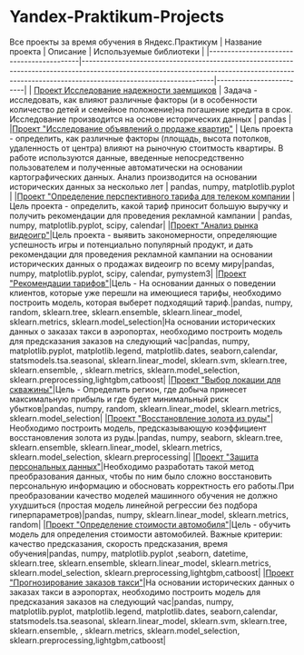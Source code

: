 # Yandex-Praktikum-Projects
Все проекты за время обучения в Яндекс.Практикум
| Название проекта                         | Описание                                                                                                                                                                                       | Используемые библиотеки |
|------------------------------------------|------------------------------------------------------------------------------------------------------------------------------------------------------------------------------------------------|-------------------------|
| [Проект Исследование надежности заемщиков](https://github.com/kristina-molchanova90/Yandex-Praktikum-Projects/tree/main/01_reliability_research) | Задача - исследовать, как влияют различные факторы (и в особенности количество детей и семейное положение)на погашение кредита в срок. Исследование производится на основе исторических данных | pandas                  |
|[Проект "Исследование объявлений о продаже квартир"](https://github.com/kristina-molchanova90/Yandex-Praktikum-Projects/tree/main/02_ads_apartment_sales) | Цель проекта - определить, как различные факторы (площадь, высота потолков, удаленность от центра) влияют на рыночную стоитмость квартиры. В работе используются данные, введенные непосредственно пользователем и полученные автоматически на основании картографических данных. Анализ производится на основании исторических данных за несколько лет | pandas, numpy, matplotlib.pyplot |
|[Проект "Определение перспективного тарифа для телеком компании](https://github.com/kristina-molchanova90/Yandex-Praktikum-Projects/tree/main/03_promising_tariff_telecom_company) | Цель проекта - определить, какой тариф приносит большую выручку и получить рекомендации для проведения рекламной кампании | pandas, numpy, matplotlib.pyplot, scipy, calendar|
|[Проект "Анализ рынка видеоигр"](https://github.com/kristina-molchanova90/Yandex-Praktikum-Projects/tree/main/04_video_games_research)|Цель проекта - выявить закономерности, определяющие успешность игры и потенциально популярный продукт, и дать рекомендации для проведения рекламной кампании на основании исторических данных о продажах видеоигр по всему миру|pandas, numpy, matplotlib.pyplot, scipy, calendar, pymystem3|
|[Проект "Рекомендации тарифов"](https://github.com/kristina-molchanova90/Yandex-Praktikum-Projects/tree/main/05_tariff_recommendations)|Цель - На основании данных о поведении клиентов, которые уже перешли на имеющиеся тарифы, необходимо построить модель, которая выберет подходящий тариф.|pandas, numpy, random, sklearn.tree, sklearn.ensemble, sklearn.linear_model, sklearn.metrics, sklearn.model_selection|На основании исторических данных о заказах такси в аэропортах, необходимо построить модель для предсказания заказов на следующий час|pandas, numpy, matplotlib.pyplot, matplotlib.legend, matplotlib.dates, seaborn,calendar, statsmodels.tsa.seasonal, sklearn.linear_model, sklearn.svm, sklearn.tree, sklearn.ensemble, , sklearn.metrics, sklearn.model_selection, sklearn.preprocessing,lightgbm,catboost|
|[Проект "Выбор локации для скважины"](https://github.com/kristina-molchanova90/Yandex-Praktikum-Projects/tree/main/07_location_well_choice)|Цель - Определить регион, где добыча принесет максимальную прибыль и где будет минимальный риск убытков|pandas, numpy, random, sklearn.linear_model, sklearn.metrics, sklearn.model_selection|
|[Проект "Восстановление золота из руды"](https://github.com/kristina-molchanova90/Yandex-Praktikum-Projects/tree/main/08_gold_recovery)|Необходимо построить модель, предсказывающую коэффициент восстановления золота из руды.|pandas, numpy, seaborn, sklearn.tree, sklearn.ensemble, sklearn.linear_model, sklearn.metrics, sklearn.model_selection, sklearn.preprocessing|
|[Проект "Защита персональных данных"](https://github.com/kristina-molchanova90/Yandex-Praktikum-Projects/tree/main/09_personal_data_protection)|Необходимо разработать такой метод преобразования данных, чтобы по ним было сложно восстановить персональную информацию и обосновать корректность его работы.При преобразовании качество моделей машинного обучения не должно ухудшиться (простая модель линейной регрессии без подбора гиперпараметров)|pandas, numpy, sklearn.linear_model, sklearn.metrics, random|
|[Проект "Определение стоимости автомобиля"](https://github.com/kristina-molchanova90/Yandex-Praktikum-Projects/tree/main/10_car_price_determine)|Цель - обучить модель для определения стоимости автомобилей. Важные критерии: качество предсказания, скорость предсказания, время обучения|pandas, numpy, matplotlib.pyplot ,seaborn, datetime, sklearn.tree, sklearn.ensemble, sklearn.linear_model, sklearn.metrics, sklearn.model_selection, sklearn.preprocessing,lightgbm,catboost|
|[Проект "Прогнозирование заказов такси"](https://github.com/kristina-molchanova90/Yandex-Praktikum-Projects/tree/main/11_taxi_orders_predictions)|На основании исторических данных о заказах такси в аэропортах, необходимо построить модель для предсказания заказов на следующий час|pandas, numpy, matplotlib.pyplot, matplotlib.legend, matplotlib.dates, seaborn,calendar, statsmodels.tsa.seasonal, sklearn.linear_model, sklearn.svm, sklearn.tree, sklearn.ensemble, , sklearn.metrics, sklearn.model_selection, sklearn.preprocessing,lightgbm,catboost|
